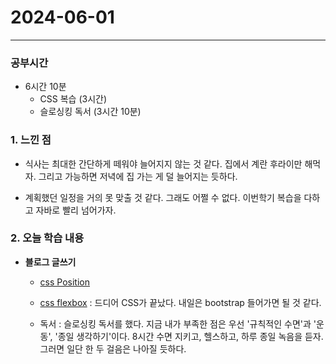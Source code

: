 # 2024-06-01

---

### 공부시간
- 6시간 10분
  - CSS 복습 (3시간)
  - 슬로싱킹 독서 (3시간 10분)

### 1. 느낀 점
- 식사는 최대한 간단하게 떼워야 늘어지지 않는 것 같다. 집에서 계란 후라이만 해먹자. 그리고 가능하면 저녁에 집 가는 게 덜 늘어지는 듯하다.

- 계획했던 일정을 거의 못 맞출 것 같다. 그래도 어쩔 수 없다. 이번학기 복습을 다하고 자바로 빨리 넘어가자.

### 2. 오늘 학습 내용

- **블로그 글쓰기**
  - [css Position](https://yesam.kr/css-position/)
  - [css flexbox](https://yesam.kr/css-flexbox/)
  : 드디어 CSS가 끝났다. 내일은 bootstrap 들어가면 될 것 같다.

  - 독서 : 슬로싱킹 독서를 했다. 지금 내가 부족한 점은 우선 '규칙적인 수면'과 '운동', '종일 생각하기'이다. 8시간 수면 지키고, 헬스하고, 하루 종일 녹음을 듣자. 그러면 일단 한 두 걸음은 나아질 듯하다.



